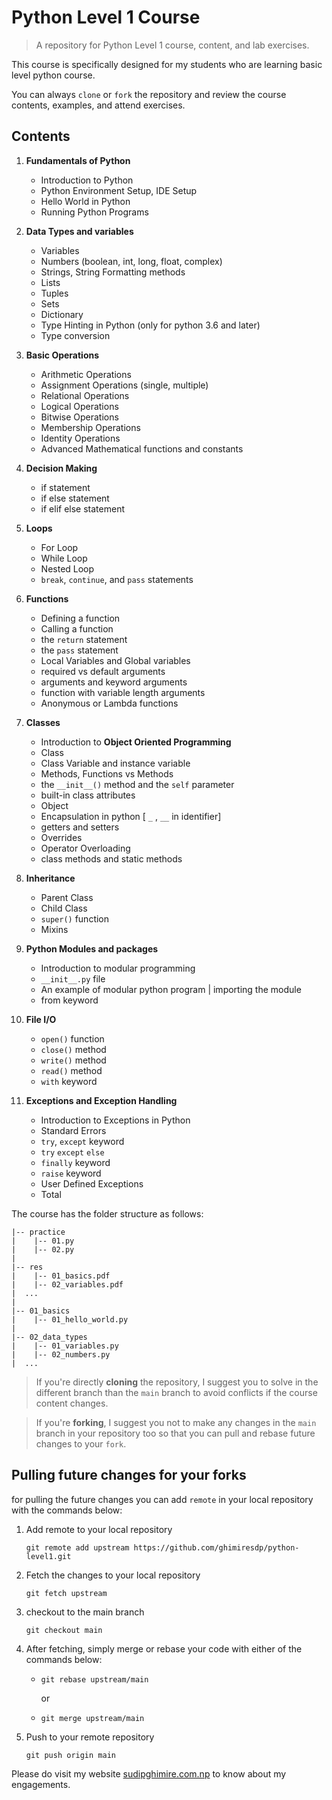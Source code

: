 # Python Level 1 Course

> A repository for Python Level 1 course, content, and lab exercises.

This course is specifically designed for my students who are learning basic level python course.

You can always `clone` or `fork` the repository and review the course contents, examples, and attend exercises.

## Contents

1. **Fundamentals of Python**
    - Introduction to Python
    - Python Environment Setup, IDE Setup
    - Hello World in Python
    - Running Python Programs

2. **Data Types and variables**
    - Variables
    - Numbers (boolean, int, long, float, complex)
    - Strings, String Formatting methods
    - Lists
    - Tuples
    - Sets
    - Dictionary
    - Type Hinting in Python (only for python 3.6 and later)
    - Type conversion

3. **Basic Operations**
    - Arithmetic Operations
    - Assignment Operations (single, multiple)
    - Relational Operations
    - Logical Operations
    - Bitwise Operations
    - Membership Operations
    - Identity Operations
    - Advanced Mathematical functions and constants

4. **Decision Making**
    - if statement
    - if else statement
    - if elif else statement

5. **Loops**
    - For Loop
    - While Loop
    - Nested Loop
    - `break`, `continue`, and `pass` statements

6. **Functions**
    - Defining a function
    - Calling a function
    - the `return` statement
    - the `pass` statement
    - Local Variables and Global variables
    - required vs default arguments
    - arguments and keyword arguments
    - function with variable length arguments
    - Anonymous or Lambda functions

7. **Classes**
    - Introduction to **Object Oriented Programming**
    - Class
    - Class Variable and instance variable
    - Methods,  Functions vs Methods
    - the `__init__()` method and the `self` parameter
    - built-in class attributes
    - Object
    - Encapsulation in python [ `_` , `__` in identifier]
    - getters and setters
    - Overrides
    - Operator Overloading
    - class methods and static methods

8. **Inheritance**
    - Parent Class
    - Child Class
    - `super()` function
    - Mixins

9. **Python Modules and packages**
    - Introduction to modular programming
    - `__init__.py` file
    - An example of modular python program | importing the module
    - from keyword

10. **File I/O**
    - `open()` function
    - `close()` method
    - `write()` method
    - `read()` method
    - `with` keyword

11. **Exceptions and Exception Handling**
    - Introduction to Exceptions in Python
    - Standard Errors
    - `try`, `except` keyword
    - `try` `except` `else`
    - `finally` keyword
    - `raise` keyword
    - User Defined Exceptions
    - Total

The course has the folder structure as follows:

```
|-- practice
|    |-- 01.py
|    |-- 02.py
|
|-- res
|    |-- 01_basics.pdf
|    |-- 02_variables.pdf
|  ...
|
|-- 01_basics
|    |-- 01_hello_world.py
|
|-- 02_data_types
|    |-- 01_variables.py
|    |-- 02_numbers.py
|  ...

```

> If you're directly **cloning** the repository, I suggest you to solve in the different branch than the `main` branch to avoid conflicts if the course content changes.



> If you're **forking**, I suggest you not to make any changes in the `main` branch in your repository too so that you can pull and rebase future changes to your `fork`.

## Pulling future changes for your forks

for pulling the future changes you can add `remote` in your local repository with the commands below:

1. Add remote to your local repository
    ```
    git remote add upstream https://github.com/ghimiresdp/python-level1.git

    ```

1. Fetch the changes to your local repository

    ```
    git fetch upstream
    ```

1. checkout to the main branch

    ```
    git checkout main
    ```


1. After fetching, simply merge or rebase your code with either of the commands below:

    - ```
      git rebase upstream/main
      ```
      or
    - ```
      git merge upstream/main
      ```


1. Push to your remote repository

    ```
    git push origin main
    ```

Please do visit my website [sudipghimire.com.np](https://sudipghimire.com.np) to know about my engagements.
